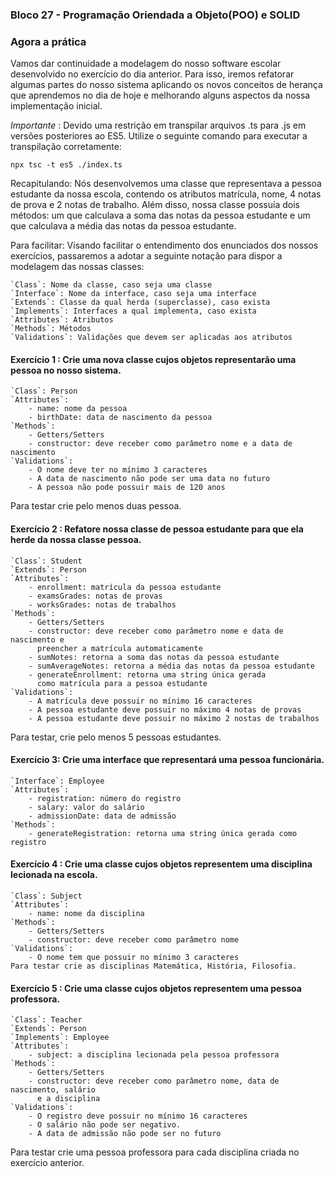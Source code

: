 ### Bloco 27 - Programação Oriendada a Objeto(POO) e SOLID


### Agora a prática
Vamos dar continuidade a modelagem do nosso software escolar desenvolvido no exercício do dia anterior. Para isso, iremos refatorar algumas partes do nosso sistema aplicando os novos conceitos de herança que aprendemos no dia de hoje e melhorando alguns aspectos da nossa implementação inicial.

*Importante* : Devido uma restrição em transpilar arquivos .ts para .js em versões posteriores ao ES5. Utilize o seguinte comando para executar a transpilação corretamente:
```
npx tsc -t es5 ./index.ts
```
Recapitulando: Nós desenvolvemos uma classe que representava a pessoa estudante da nossa escola, contendo os atributos matrícula, nome, 4 notas de prova e 2 notas de trabalho. Além disso, nossa classe possuía dois métodos: um que calculava a soma das notas da pessoa estudante e um que calculava a média das notas da pessoa estudante.

Para facilitar: Visando facilitar o entendimento dos enunciados dos nossos exercícios, passaremos a adotar a seguinte notação para dispor a modelagem das nossas classes:

```
`Class`: Nome da classe, caso seja uma classe
`Interface`: Nome da interface, caso seja uma interface
`Extends`: Classe da qual herda (superclasse), caso exista
`Implements`: Interfaces a qual implementa, caso exista
`Attributes`: Atributos
`Methods`: Métodos
`Validations`: Validações que devem ser aplicadas aos atributos
```
#### **Exercício 1** : Crie uma nova classe cujos objetos representarão uma pessoa no nosso sistema.

```
`Class`: Person
`Attributes`:
    - name: nome da pessoa
    - birthDate: data de nascimento da pessoa
`Methods`:
    - Getters/Setters
    - constructor: deve receber como parâmetro nome e a data de nascimento
`Validations`:
    - O nome deve ter no mínimo 3 caracteres
    - A data de nascimento não pode ser uma data no futuro
    - A pessoa não pode possuir mais de 120 anos
```

Para testar crie pelo menos duas pessoa.
#### **Exercício 2** : Refatore nossa classe de pessoa estudante para que ela herde da nossa classe pessoa.

```
`Class`: Student
`Extends`: Person
`Attributes`:
    - enrollment: matrícula da pessoa estudante
    - examsGrades: notas de provas
    - worksGrades: notas de trabalhos
`Methods`:
    - Getters/Setters
    - constructor: deve receber como parâmetro nome e data de nascimento e 
      preencher a matrícula automaticamente
    - sumNotes: retorna a soma das notas da pessoa estudante
    - sumAverageNotes: retorna a média das notas da pessoa estudante
    - generateEnrollment: retorna uma string única gerada 
      como matrícula para a pessoa estudante
`Validations`:
    - A matrícula deve possuir no mínimo 16 caracteres
    - A pessoa estudante deve possuir no máximo 4 notas de provas
    - A pessoa estudante deve possuir no máximo 2 nostas de trabalhos
```

Para testar, crie pelo menos 5 pessoas estudantes.

#### **Exercício 3**: Crie uma interface que representará uma pessoa funcionária.

```
`Interface`: Employee
`Attributes`:
    - registration: número do registro
    - salary: valor do salário
    - admissionDate: data de admissão
`Methods`:
    - generateRegistration: retorna uma string única gerada como registro
```
#### **Exercício 4** : Crie uma classe cujos objetos representem uma disciplina lecionada na escola.

```
`Class`: Subject
`Attributes`:
    - name: nome da disciplina
`Methods`:
    - Getters/Setters
    - constructor: deve receber como parâmetro nome
`Validations`:
    - O nome tem que possuir no mínimo 3 caracteres
Para testar crie as disciplinas Matemática, História, Filosofia.
```
#### **Exercício 5** : Crie uma classe cujos objetos representem uma pessoa professora.
```
`Class`: Teacher
`Extends`: Person
`Implements`: Employee
`Attributes`:
    - subject: a disciplina lecionada pela pessoa professora
`Methods`:
    - Getters/Setters
    - constructor: deve receber como parâmetro nome, data de nascimento, salário 
      e a disciplina
`Validations`:
    - O registro deve possuir no mínimo 16 caracteres
    - O salário não pode ser negativo.
    - A data de admissão não pode ser no futuro
```

Para testar crie uma pessoa professora para cada disciplina criada no exercício anterior.